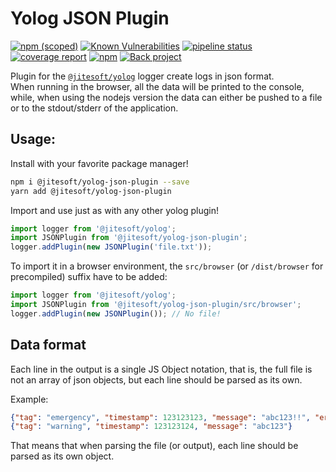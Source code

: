 # Yolog JSON Plugin

[![npm (scoped)](https://img.shields.io/npm/v/@jitesoft/yolog-json-plugin)](https://www.npmjs.com/package/@jitesoft/yolog-json-plugin)
[![Known Vulnerabilities](https://dev.snyk.io/test/npm/@jitesoft/yolog-json-plugin/badge.svg)](https://dev.snyk.io/test/npm/@jitesoft/yolog-json-plugin)
[![pipeline status](https://gitlab.com/jitesoft/open-source/javascript/yolog-plugins/json/badges/master/pipeline.svg)](https://gitlab.com/jitesoft/open-source/javascript/yolog-plugins/json/commits/master)
[![coverage report](https://gitlab.com/jitesoft/open-source/javascript/yolog-plugins/json/badges/master/coverage.svg)](https://gitlab.com/jitesoft/open-source/javascript/yolog-plugins/json/commits/master)
[![npm](https://img.shields.io/npm/dt/@jitesoft/yolog-json-plugin)](https://www.npmjs.com/package/@jitesoft/yolog-json-plugin)
[![Back project](https://img.shields.io/badge/Open%20Collective-Tip%20the%20devs!-blue.svg)](https://opencollective.com/jitesoft-open-source)

Plugin for the [`@jitesoft/yolog`](https://www.npmjs.com/package/@jitesoft/yolog) logger create logs in json format.  
When running in the browser, all the data will be printed to the console, while, when using the nodejs version
the data can either be pushed to a file or to the stdout/stderr of the application.

## Usage:

Install with your favorite package manager!

```bash
npm i @jitesoft/yolog-json-plugin --save
yarn add @jitesoft/yolog-json-plugin
```

Import and use just as with any other yolog plugin!

```js
import logger from '@jitesoft/yolog';
import JSONPlugin from '@jitesoft/yolog-json-plugin';
logger.addPlugin(new JSONPlugin('file.txt'));
```

To import it in a browser environment, the `src/browser` (or `/dist/browser` for precompiled) suffix have to be added:

```js
import logger from '@jitesoft/yolog';
import JSONPlugin from '@jitesoft/yolog-json-plugin/src/browser';
logger.addPlugin(new JSONPlugin()); // No file!
```

## Data format

Each line in the output is a single JS Object notation, that is, the full file is not an array of json objects, but each
line should be parsed as its own.  

Example: 

```json
{"tag": "emergency", "timestamp": 123123123, "message": "abc123!!", "error":  { "message": "error message!", "stack": [ "callstack here." ] }}
{"tag": "warning", "timestamp": 123123124, "message": "abc123"}
```

That means that when parsing the file (or output), each line should be parsed as its own object.
